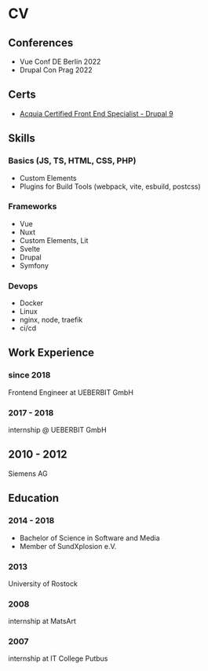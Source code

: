 # CV

## Conferences
- Vue Conf DE Berlin 2022
- Drupal Con Prag 2022

## Certs
- [Acquia Certified Front End Specialist - Drupal 9](https://certification.acquia.com/user/18431)

## Skills
### Basics (JS, TS, HTML, CSS, PHP)
  - Custom Elements
  - Plugins for Build Tools (webpack, vite, esbuild, postcss)

### Frameworks
- <i class="i-mdi:vuejs"></i>Vue
- <i class="i-mdi:nuxt"></i> Nuxt
- Custom Elements, Lit
- Svelte
- <i class="i-mdi:drupal"></i> Drupal
- <i class="i-mdi:symfony"></i> Symfony

### Devops
- Docker
- Linux
- nginx, node, traefik
- ci/cd

## Work Experience

### since 2018
Frontend Engineer at UEBERBIT GmbH

### 2017 - 2018
internship @ UEBERBIT GmbH

## 2010 - 2012
Siemens AG

## Education

### 2014 - 2018
- Bachelor of Science in Software and Media
- Member of SundXplosion e.V.

### 2013
University of Rostock

### 2008
internship at MatsArt

### 2007 
internship at IT College Putbus
